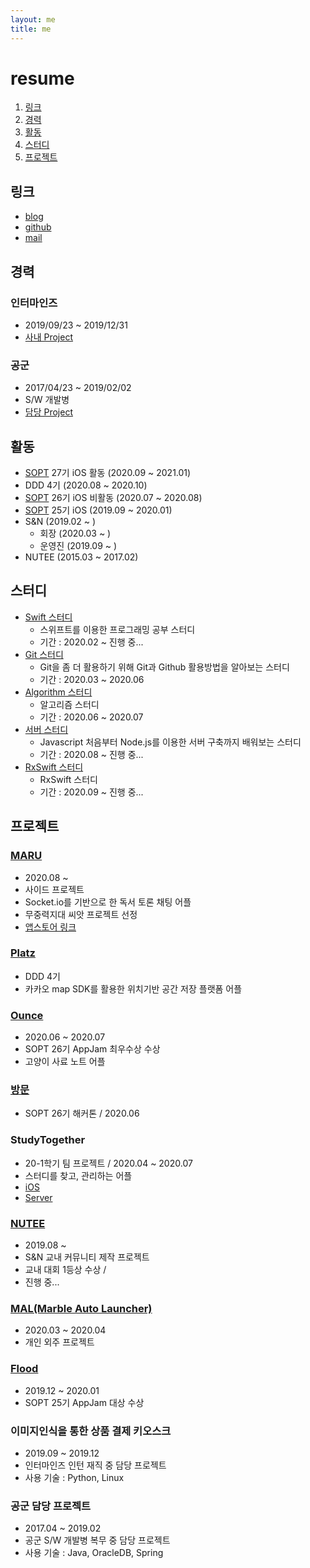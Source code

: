 ```yaml
---
layout: me
title: me
---
```


# resume

1. [링크](#링크)
2. [경력](#경력)
3. [활동](#활동)
4. [스터디](#스터디)
5. [프로젝트](#프로젝트)


## 링크 

- [blog](http://blog.5anniversary.dev)
- [github](https://github.com/5anniversary)
- [mail](mailto:oh.junhyeon95@gmail.com)

## 경력

### 인터마인즈

- 2019/09/23 ~ 2019/12/31
- [사내 Project](#이미지인식을-통한-상품-결제-키오스크)

### 공군

- 2017/04/23 ~ 2019/02/02
- S/W 개발병
- [담당 Project](#공군-담당-프로젝트)


## 활동

- [SOPT](sopt.org) 27기 iOS 활동 (2020.09 ~ 2021.01)
- DDD 4기 (2020.08 ~ 2020.10)
- [SOPT](sopt.org) 26기 iOS 비활동 (2020.07 ~ 2020.08)
- [SOPT](sopt.org) 25기 iOS (2019.09 ~ 2020.01)
- S&N (2019.02 ~ )
  - 회장 (2020.03 ~ )
  - 운영진 (2019.09 ~ )
- NUTEE (2015.03 ~ 2017.02)

## 스터디 

- [Swift 스터디](https://5anniversary.dev/20200110/Swift_Study) 
  - 스위프트를 이용한 프로그래밍 공부 스터디
  - 기간 : 2020.02 ~ 진행 중...
- [Git 스터디](https://5anniversary.dev/20200201/Git_Study)
  - Git을 좀 더 활용하기 위해 Git과 Github 활용방법을 알아보는 스터디
  - 기간 : 2020.03 ~ 2020.06
- [Algorithm 스터디](https://5anniversary.dev/20200614/Algorithm_Study)
  - 알고리즘 스터디
  - 기간 : 2020.06 ~ 2020.07
- [서버 스터디](https://github.com/5anniversary/node)
  - Javascript 처음부터 Node.js를 이용한 서버 구축까지 배워보는 스터디
  - 기간 : 2020.08 ~ 진행 중...
- [RxSwift 스터디](https://github.com/5anniversary/RxSwiftStudy)
  - RxSwift 스터디
  - 기간 : 2020.09 ~ 진행 중...

## 프로젝트
### [MARU](https://5anniversary.dev/20200814/MARU)
- 2020.08 ~
- 사이드 프로젝트
- Socket.io를 기반으로 한 독서 토론 채팅 어플
- 무중력지대 씨앗 프로젝트 선정
- [앱스토어 링크](https://url.kr/ap9CX7)

### [Platz](https://github.com/DDD-4/undefined-iOS)
- DDD 4기
- 카카오 map SDK를 활용한 위치기반 공간 저장 플랫폼 어플

### [Ounce](https://5anniversary.dev/20200727/Ounce)
- 2020.06 ~ 2020.07
- SOPT 26기 AppJam 최우수상 수상 
- 고양이 사료 노트 어플

### [방문](https://5anniversary.dev/20200604/BangMoon)
- SOPT 26기 해커톤 / 2020.06

### StudyTogether 
- 20-1학기 팀 프로젝트 / 2020.04 ~ 2020.07
- 스터디를 찾고, 관리하는 어플
- [iOS](https://5anniversary.dev/20200401/StudyTogether_iOS)
- [Server](https://5anniversary.dev/20200401/StudyTogether_Server)


### [NUTEE](https://5anniversary.dev/20200104/NUTEE-iOS)
- 2019.08 ~
- S&N 교내 커뮤니티 제작 프로젝트 
- 교내 대회 1등상 수상 / 
- 진행 중...

### [MAL(Marble Auto Launcher)](https://apps.apple.com/kr/app/mal-auto-launch/id1531299543)
- 2020.03 ~ 2020.04 
- 개인 외주 프로젝트

### [Flood](https://5anniversary.dev/20191221/Flood_iOS)
- 2019.12 ~ 2020.01
- SOPT 25기 AppJam 대상 수상

### 이미지인식을 통한 상품 결제 키오스크
- 2019.09 ~ 2019.12
- 인터마인즈 인턴 재직 중 담당 프로젝트
- 사용 기술 : Python, Linux

### 공군 담당 프로젝트
- 2017.04 ~ 2019.02
- 공군 S/W 개발병 복무 중 담당 프로젝트 
- 사용 기술 : Java, OracleDB, Spring


